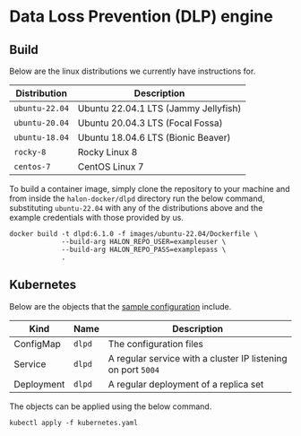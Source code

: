 # Data Loss Prevention (DLP) engine

## Build

Below are the linux distributions we currently have instructions for.

| Distribution   | Description                          |
| -------------- | -----------------------------------  |
| `ubuntu-22.04` | Ubuntu 22.04.1 LTS (Jammy Jellyfish) |
| `ubuntu-20.04` | Ubuntu 20.04.3 LTS (Focal Fossa)     |
| `ubuntu-18.04` | Ubuntu 18.04.6 LTS (Bionic Beaver)   |
| `rocky-8`      | Rocky Linux 8                        |
| `centos-7`     | CentOS Linux 7                       |

To build a container image, simply clone the repository to your machine and from inside the `halon-docker/dlpd` directory run the below command, substituting `ubuntu-22.04` with any of the distributions above and the example credentials with those provided by us.

```
docker build -t dlpd:6.1.0 -f images/ubuntu-22.04/Dockerfile \
             --build-arg HALON_REPO_USER=exampleuser \
             --build-arg HALON_REPO_PASS=examplepass \
             .
```

## Kubernetes

Below are the objects that the [sample configuration](kubernetes.yaml) include.

Kind       | Name   | Description                                                  |
---------- | ------ | ------------------------------------------------------------ |
ConfigMap  | `dlpd` | The configuration files                                      |
Service    | `dlpd` | A regular service with a cluster IP listening on port `5004` |
Deployment | `dlpd` | A regular deployment of a replica set                        |

The objects can be applied using the below command.

```
kubectl apply -f kubernetes.yaml
```
